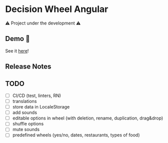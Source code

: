 # Decision Wheel Angular

:warning:  Project under the development :warning:

## Demo :rainbow:

See it [here](https://aszlacheta.github.io/decision-wheel-angular)!

## Release Notes

## TODO

- [ ] CI/CD (test, linters, RN)
- [ ] translations
- [ ] store data in LocaleStorage
- [ ] add sounds
- [ ] editable options in wheel (with deletion, rename, duplication, drag&drop)
- [ ] shuffle options
- [ ] mute sounds
- [ ] predefined wheels (yes/no, dates, restaurants, types of food)
